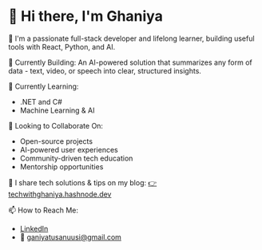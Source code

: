 # 👋 Hi there, I'm Ghaniya

🎯 I'm a passionate full-stack developer and lifelong learner, building useful tools with React, Python, and AI.


🚀 Currently Building:
An AI-powered solution that summarizes any form of data - text, video, or speech into clear, structured insights.

🌱 Currently Learning:
- .NET and C#  
- Machine Learning & AI

🤝 Looking to Collaborate On:  
- Open-source projects  
- AI-powered user experiences  
- Community-driven tech education  
- Mentorship opportunities

📝 I share tech solutions & tips on my blog:
[👉 techwithghaniya.hashnode.dev](https://techwithghaniya.hashnode.dev/)

📫 How to Reach Me:  
- [LinkedIn](https://www.linkedin.com/in/ganiyatu-sanuusi-750a8118a/)  
- 📧 [ganiyatusanuusi@gmail.com](mailto:ganiyatusanuusi@gmail.com)


